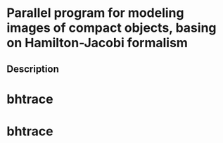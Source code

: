 # Parallel program for modeling images of compact objects, basing on Hamilton-Jacobi formalism



## Description

# bhtrace
# bhtrace
